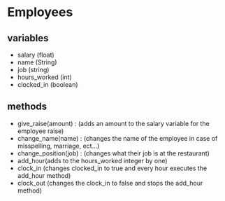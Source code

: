 # Employees

## variables
* salary (float)
* name (String)
* job (string)
* hours_worked (int)
* clocked_in (boolean)

## methods
* give_raise(amount) : (adds an amount to the salary variable for the employee raise)
* change_name(name) : (changes the name of the employee in case of misspelling, marriage, ect...)
* change_position(job) : (changes what their job is at the restaurant)
* add_hour(adds to the hours_worked integer by one)
* clock_in (changes clocked_in to true and every hour executes the add_hour method)
* clock_out (changes the clock_in to false and stops the add_hour method)
